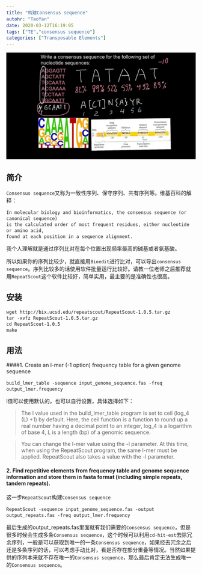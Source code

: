 ```yaml
---
title: "构建Consensus sequence"
autohr: "TaoYan"
date: 2020-03-12T16:19:05
tags: ["TE","consensus sequence"]
categories: ["Transposable Elements"]
---
```



![](https://raw.githubusercontent.com/YTLogos/pic_link/master/img/20200321184100.png)

## 简介

`Consensus sequence`又称为一致性序列、保守序列、共有序列等。维基百科的解释：

```
In molecular biology and bioinformatics, the consensus sequence (or canonical sequence) 
is the calculated order of most frequent residues, either nucleotide or amino acid, 
found at each position in a sequence alignment.
```

<!--more-->

我个人理解就是通过序列比对在每个位置出现频率最高的碱基或者氨基酸。

所以如果你的序列比较少，就直接用`Bioedit`进行比对，可以导出`consensus sequence`。序列比较多的话使用软件批量运行比较好。请教一位老师之后推荐就用`RepeatScout`这个软件比较好，简单实用，最主要的是准确性也很高。

## 安装

```
wget http://bix.ucsd.edu/repeatscout/RepeatScout-1.0.5.tar.gz
tar -xvfz RepeatScout-1.0.5.tar.gz
cd RepeatScout-1.0.5
make
```

## 用法

####1. Create an l-mer (-1 option) frequency table for a given genome sequence

```
build_lmer_table -sequence input_genome_sequence.fas -freq output_lmer.frequency
```

l值可以使用默认的，也可以自行设置，具体选择如下：

> The l value used in the build_lmer_table program is set to ceil (log_4 (L) +1) by default. Here, the ceil function is a function to round up a real number having a decimal point to an integer, log_4 is a logarithm of base 4, L is a length (bp) of a genomic sequence.

> You can change the l-mer value using the -l parameter. At this time, when using the RepeatScout program, the same l-mer must be applied. RepeatScout also takes a value with the -l parameter.


#### 2. Find repetitive elements from frequency table and genome sequence information and store them in fasta format (including simple repeats, tandem repeats).

这一步`RepeatScout`构建`Consensus sequence`

```
RepeatScout -sequence input_genome_sequence.fas -output output_repeats.fas -freq output_lmer.frequency
```

最后生成的output_repeats.fas里面就有我们需要的`Consensus sequence`，但是很多时候会生成多条`Consensus sequence`，这个时候可以利用`cd-hit-est`去除冗余序列，一般是可以获取到唯一的一条`Consensus sequence`，如果经去冗余之后还是多条序列的话，可以考虑手动比对，看是否存在部分重叠等情况。当然如果提供的序列本来就不存在唯一的`Consensus sequence`，那么最后肯定无法生成唯一的`Consensus sequence`。

